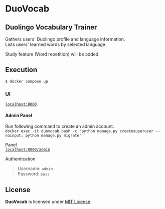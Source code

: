 # DuoVocab

## Duolingo Vocabulary Trainer

Gathers users' Duolingo profile and language information.  
Lists users' learned words by selected language.

Study feature (Word repetition) will be added.

## Execution

`$ docker compose up`

### UI

[`localhost:8000`](http://localhost:8000/)

#### Admin Panel

Run following command to create an admin account.  
`docker exec -it duovocab bash -c "python manage.py createsuperuser --noinput; python manage.py migrate"`

Panel  
[`localhost:8000/admin`](http://localhost:8000/admin)

Authentication
> Username: `admin`  
> Password: `pass`

## License

**DuoVocab** is licensed under [MIT License](https://github.com/mustafaulker/DuoVocab/blob/master/LICENSE).